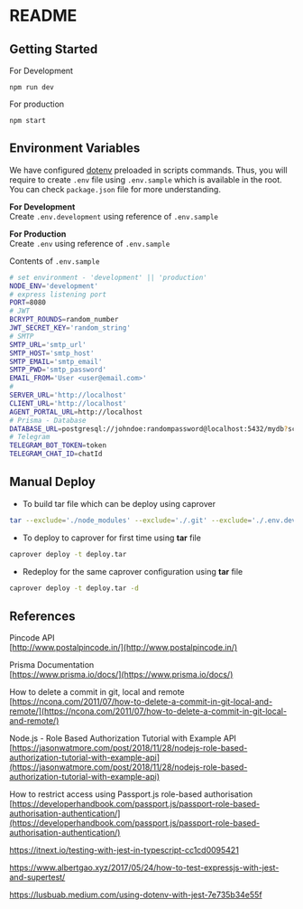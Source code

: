 # README

## Getting Started

For Development

```
npm run dev
```

For production

```
npm start
```

## Environment Variables

We have configured [dotenv](https://www.npmjs.com/package/dotenv) preloaded in scripts commands. Thus, you will require to create `.env` file using `.env.sample` which is available in the root.<br>
You can check `package.json` file for more understanding.

**For Development**<br>
Create `.env.development` using reference of `.env.sample`

**For Production**<br>
Create `.env` using reference of `.env.sample`

Contents of `.env.sample`

```sh
# set environment - 'development' || 'production'
NODE_ENV='development'
# express listening port
PORT=8080
# JWT
BCRYPT_ROUNDS=random_number
JWT_SECRET_KEY='random_string'
# SMTP
SMTP_URL='smtp_url'
SMTP_HOST='smtp_host'
SMTP_EMAIL='smtp_email'
SMTP_PWD='smtp_password'
EMAIL_FROM='User <user@email.com>'
# 
SERVER_URL='http://localhost'
CLIENT_URL='http://localhost'
AGENT_PORTAL_URL=http://localhost
# Prisma - Database
DATABASE_URL=postgresql://johndoe:randompassword@localhost:5432/mydb?schema=public
# Telegram
TELEGRAM_BOT_TOKEN=token
TELEGRAM_CHAT_ID=chatId
```

## Manual Deploy

-   To build tar file which can be deploy using caprover

```bash
tar --exclude='./node_modules' --exclude='./.git' --exclude='./.env.development' --exclude='./.env.production' --exclude='./.env.sample' -cvf deploy.tar .
```

-   To deploy to caprover for first time using **tar** file

```bash
caprover deploy -t deploy.tar
```

-   Redeploy for the same caprover configuration using **tar** file

```bash
caprover deploy -t deploy.tar -d
```

## References

Pincode API<br>
[http://www.postalpincode.in/](http://www.postalpincode.in/)

Prisma Documentation<br>
[https://www.prisma.io/docs/](https://www.prisma.io/docs/)

How to delete a commit in git, local and remote<br>
[https://ncona.com/2011/07/how-to-delete-a-commit-in-git-local-and-remote/](https://ncona.com/2011/07/how-to-delete-a-commit-in-git-local-and-remote/)

Node.js - Role Based Authorization Tutorial with Example API
[https://jasonwatmore.com/post/2018/11/28/nodejs-role-based-authorization-tutorial-with-example-api](https://jasonwatmore.com/post/2018/11/28/nodejs-role-based-authorization-tutorial-with-example-api)

How to restrict access using Passport.js role-based authorisation
[https://developerhandbook.com/passport.js/passport-role-based-authorisation-authentication/](https://developerhandbook.com/passport.js/passport-role-based-authorisation-authentication/)

https://itnext.io/testing-with-jest-in-typescript-cc1cd0095421

https://www.albertgao.xyz/2017/05/24/how-to-test-expressjs-with-jest-and-supertest/

https://lusbuab.medium.com/using-dotenv-with-jest-7e735b34e55f